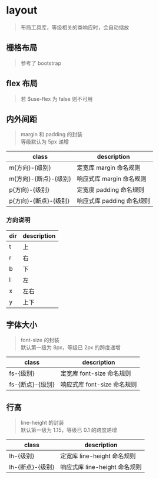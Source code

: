 # layout
> 布局工具库，等级相关的类响应时，会自动缩放

## 栅格布局
> 参考了 bootstrap


## flex 布局
> 若 $use-flex 为 false 则不可用

## 内外间距
> margin 和 padding 的封装 <br/>
> 等级默认为 5px 递增

 class                | description
 -------------------- | -------------------------------------
 m{方向}-{级别}        | 定宽库 margin 命名规则
 m{方向}-{断点}-{级别} | 响应式库 margin 命名规则
 p{方向}-{级别}        | 定宽度 padding 命名规则
 p{方向}-{断点}-{级别} | 响应式库 padding 命名规则

### 方向说明

 dir | description
 --- | -----------
 t   | 上
 r   | 右
 b   | 下
 l   | 左
 x   | 左右
 y   | 上下

## 字体大小
> font-size 的封装 <br/>
> 默认第一级为 8px，等级已 2px 的跨度递增

 class            | description
 -----------------| -------------------------------------
 fs-{级别}        | 定宽库 font-size 命名规则
 fs-{断点}-{级别}  | 响应式库 font-size 命名规则

## 行高
> line-height 的封装 <br/>
> 默认第一级为 1.15，等级已 0.1 的跨度递增

 class            | description
 -----------------| -------------------------------------
 lh-{级别}        | 定宽库 line-height 命名规则
 lh-{断点}-{级别}  | 响应式库 line-height 命名规则